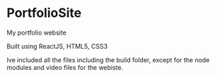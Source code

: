 # PortfolioSite
My portfolio website

Built using ReactJS, HTML5, CSS3

Ive included all the files including the build folder, except for the node modules and video files for the webiste.
